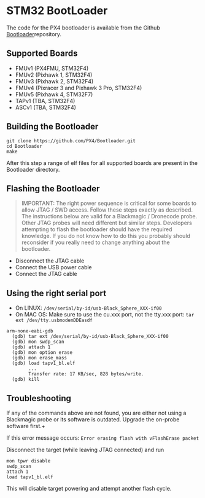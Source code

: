 # STM32 BootLoader


The code for the PX4 bootloader is available from the Github [Bootloader](https://github.com/px4/bootloader)repository.

## Supported Boards


* FMUv1 (PX4FMU, STM32F4)
* FMUv2 (Pixhawk 1, STM32F4)
* FMUv3 (Pixhawk 2, STM32F4)
* FMUv4 (Pixracer 3 and Pixhawk 3 Pro, STM32F4)
* FMUv5 (Pixhawk 4, STM32F7)
* TAPv1 (TBA, STM32F4)
* ASCv1 (TBA, STM32F4)


## Building the Bootloader

```
git clone https://github.com/PX4/Bootloader.git
cd Bootloader
make
```
After this step a range of elf files for all supported boards are present in the Bootloader directory.


## Flashing the Bootloader

>IMPORTANT: The right power sequence is critical for some boards to allow JTAG / SWD access. Follow these steps exactly as described. The instructions below are valid for a Blackmagic / Dronecode probe. Other JTAG probes will need different but similar steps. Developers attempting to flash the bootloader should have the required knowledge. If you do not know how to do this you probably should reconsider if you really need to change anything about the bootloader.

* Disconnect the JTAG cable
* Connect the USB power cable
* Connect the JTAG cable


## Using the right serial port



* On LINUX: `/dev/serial/by-id/usb-Black_Sphere_XXX-if00`
* On MAC OS: Make sure to use the cu.xxx port, not the tty.xxx port: `tar ext /dev/tty.usbmodemDDEasdf`

```
arm-none-eabi-gdb
  (gdb) tar ext /dev/serial/by-id/usb-Black_Sphere_XXX-if00
  (gdb) mon swdp_scan
  (gdb) attach 1
  (gdb) mon option erase
  (gdb) mon erase_mass
  (gdb) load tapv1_bl.elf
        ...
        Transfer rate: 17 KB/sec, 828 bytes/write.
  (gdb) kill
  ```

## Troubleshooting


If any of the commands above are not found, you are either not using a Blackmagic probe or its software is outdated. Upgrade the on-probe software first.+

If this error message occurs: `Error erasing flash with vFlashErase packet`

Disconnect the target (while leaving JTAG connected) and run

```
mon tpwr disable
swdp_scan
attach 1
load tapv1_bl.elf
```

This will disable target powering and attempt another flash cycle.
